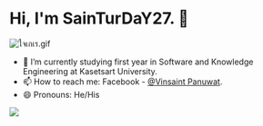 # Hi, I'm SainTurDaY27. 👋

![ใจเกเร.gif](pto.gif)

- 🌱 I’m currently studying first year in Software and Knowledge Engineering at Kasetsart University.
- 📫 How to reach me: Facebook - [@Vinsaint Panuwat](https://www.facebook.com/nong.vinsaint/).
- 😄 Pronouns: He/His


<img src="https://github-readme-stats.vercel.app/api?username=SainTurDaY27&&show_icons=true&title_color=ffffff&icon_color=bb2acf&text_color=daf7dc&bg_color=151515">
